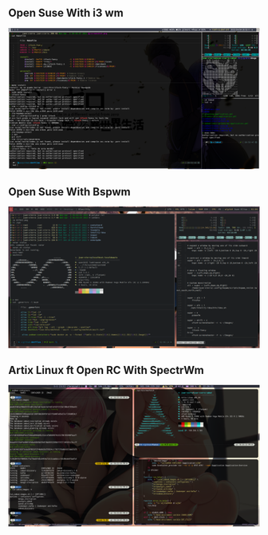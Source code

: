 <h2> Open Suse With i3 wm</h2>
<img src="https://raw.githubusercontent.com/jSierraB3991/dotfiles/main/i3/Open-suse-i3.png" />

<h2> Open Suse With Bspwm </h2>
<img src="https://raw.githubusercontent.com/jSierraB3991/dotfiles/main/bspwm/Open-Bspwm-Polybar.png" />

<h2> Artix Linux ft Open RC With SpectrWm </h2>
<img src="https://raw.githubusercontent.com/jSierraB3991/dotfiles/main/spectrwm/artix-open-rc-spectrwm.png" />
